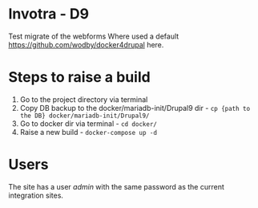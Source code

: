 # Invotra - D9

Test migrate of the webforms
Where used a default https://github.com/wodby/docker4drupal here.

# Steps to raise a build

1. Go to the project directory via terminal
2. Copy DB backup to the docker/mariadb-init/Drupal9 dir - `cp {path to the DB} docker/mariadb-init/Drupal9/` 
3. Go to docker dir via terminal - `cd docker/`
4. Raise a new build  - `docker-compose up -d`

# Users

The site has a user *admin* with the same password as the current integration sites.